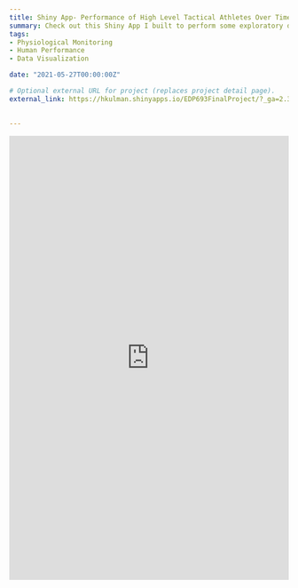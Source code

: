 ```yaml
---
title: Shiny App- Performance of High Level Tactical Athletes Over Time
summary: Check out this Shiny App I built to perform some exploratory data analysis on high-performing tactical atheletes!   
tags: 
- Physiological Monitoring
- Human Performance 
- Data Visualization

date: "2021-05-27T00:00:00Z"

# Optional external URL for project (replaces project detail page).
external_link: https://hkulman.shinyapps.io/EDP693FinalProject/?_ga=2.3207672.975684452.1679172512-368325999.1679172512

  
---
```

<iframe height="800" width="100%" frameborder="no" src="https://hkulman.shinyapps.io/EDP693FinalProject/?_ga=2.3207672.975684452.1679172512-368325999.1679172512"> </iframe>